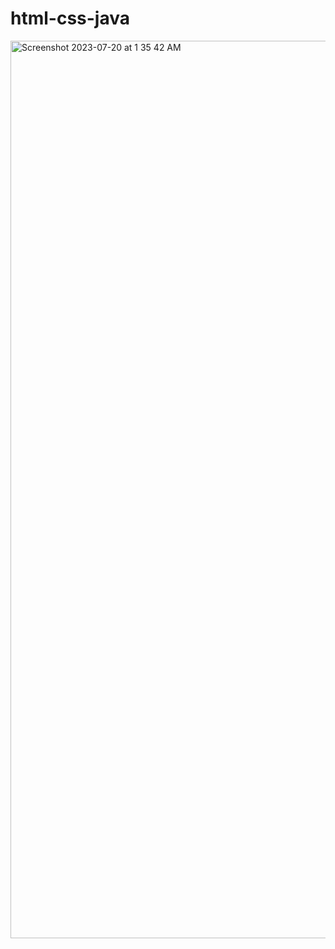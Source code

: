 # html-css-java
<img width="1436" alt="Screenshot 2023-07-20 at 1 35 42 AM" src="https://github.com/sudo-self/html-css-java/assets/119916323/b3d87c43-d11f-41f4-9188-40d83028c1ab">
